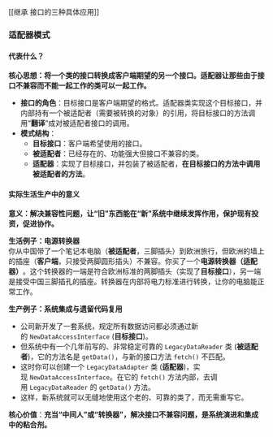 [[继承 接口的三种具体应用]]
### 适配器模式

#### 代表什么？

​**核心思想：将一个类的接口转换成客户端期望的另一个接口。适配器让那些由于接口不兼容而不能一起工作的类可以一起工作。​**​

- ​**接口的角色**​：目标接口是客户端期望的格式。适配器类实现这个目标接口，并内部持有一个被适配者（需要被转换的对象）的引用，将目标接口的方法调用“**翻译**”成对被适配者接口的调用。
- ​**模式结构**​：
    - ​**目标接口**​：客户端希望使用的接口。
    - ​**被适配者**​：已经存在的、功能强大但接口不兼容的类。
    - ​**适配器**​：实现了目标接口，并包装了被适配者，**在目标接口的方法中调用被适配者的方法**。

#### 实际生活生产中的意义

​**意义：解决兼容性问题，让“旧”东西能在“新”系统中继续发挥作用，保护现有投资，促进协作。​**​

​**生活例子：电源转换器**​  
你从中国带了一个笔记本电脑（**被适配者**，三脚插头）到欧洲旅行，但欧洲的墙上的插座（**客户端**，只接受两脚圆形插头）不兼容。你买了一个**电源转换器（适配器）​**。这个转换器的一端是符合欧洲标准的两脚插头（实现了**目标接口**），另一端是接受中国三脚插孔的插座。转换器在内部将电力标准进行转换，让你的电脑能正常工作。

​**生产例子：系统集成与遗留代码复用**​

- 公司新开发了一套系统，规定所有数据访问都必须通过新的 `NewDataAccessInterface` (**目标接口**)。
- 但系统中有一个几年前写的、非常稳定可靠的 `LegacyDataReader` 类 (**被适配者**)，它的方法名是 `getData()`，与新的接口方法 `fetch()` 不匹配。
- 这时你可以创建一个 `LegacyDataAdapter` 类 (**适配器**)，实现 `NewDataAccessInterface`。在它的 `fetch()` 方法内部，去调用 `LegacyDataReader` 的 `getData()` 方法。
- 这样，新系统就可以无缝地使用这个老的、可靠的类了，而无需重写它。

​**核心价值**​：​**充当“中间人”或“转换器”，解决接口不兼容问题，是系统演进和集成中的粘合剂。​**
